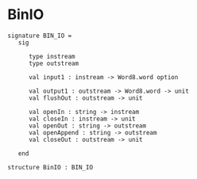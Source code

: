 # BinIO

    signature BIN_IO =
       sig
    
          type instream
          type outstream
    
          val input1 : instream -> Word8.word option
    
          val output1 : outstream -> Word8.word -> unit
          val flushOut : outstream -> unit
    
          val openIn : string -> instream
          val closeIn : instream -> unit
          val openOut : string -> outstream
          val openAppend : string -> outstream
          val closeOut : outstream -> unit
    
       end
    
    structure BinIO : BIN_IO
